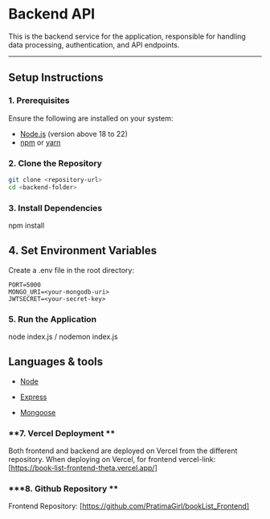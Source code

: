 ﻿# Backend API

This is the backend service for the application, responsible for handling data processing, authentication, and API endpoints.

---

## **Setup Instructions**

### **1. Prerequisites**
Ensure the following are installed on your system:
- [Node.js](https://nodejs.org/) (version above 18 to 22)
- [npm](https://www.npmjs.com/) or [yarn](https://yarnpkg.com/)

### **2. Clone the Repository** 
```bash
git clone <repository-url>
cd <backend-folder>
```

### **3. Install Dependencies**
npm install

## **4. Set Environment Variables**
Create a .env file in the root directory:
```
PORT=5000
MONGO_URI=<your-mongodb-uri>
JWTSECRET=<your-secret-key>
```

### **5. Run the Application**

node index.js / nodemon index.js

## Languages & tools

- [Node](https://nodejs.org/en/)

- [Express](https://expressjs.com/)

- [Mongoose](https://mongoosejs.com/)

### **7. Vercel Deployment **
Both frontend and backend are deployed on Vercel from the different repository. When deploying on Vercel, for frontend vercel-link: [https://book-list-frontend-theta.vercel.app/]

### ***8. Github Repository **
Frontend Repository: [https://github.com/PratimaGirl/bookList_Frontend]
